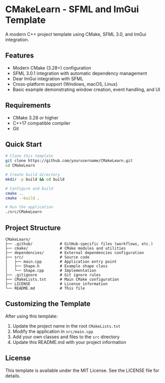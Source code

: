 # CMakeLearn - SFML and ImGui Template

A modern C++ project template using CMake, SFML 3.0, and ImGui integration.

## Features

- Modern CMake (3.28+) configuration
- SFML 3.0.1 integration with automatic dependency management
- Dear ImGui integration with SFML
- Cross-platform support (Windows, macOS, Linux)
- Basic example demonstrating window creation, event handling, and UI

## Requirements

- CMake 3.28 or higher
- C++17 compatible compiler
- Git

## Quick Start

```bash
# Clone this template
git clone https://github.com/yourusername/CMakeLearn.git
cd CMakeLearn

# Create build directory
mkdir -p build && cd build

# Configure and build
cmake ..
cmake --build .

# Run the application
./src/CMakeLearn
```

## Project Structure

```
CMakeLearn/
├── .github/            # GitHub-specific files (workflows, etc.)
├── cmake/              # CMake modules and utilities
├── dependencies/       # External dependencies configuration
├── src/                # Source code
│   ├── main.cpp        # Application entry point
│   ├── Shape.h         # Example shape class
│   └── Shape.cpp       # Implementation
├── .gitignore          # Git ignore rules
├── CMakeLists.txt      # Main CMake configuration
├── LICENSE             # License information
└── README.md           # This file
```

## Customizing the Template

After using this template:

1. Update the project name in the root `CMakeLists.txt`
2. Modify the application in `src/main.cpp`
3. Add your own classes and files to the `src` directory
4. Update this README.md with your project information

## License

This template is available under the MIT License. See the LICENSE file for details.
